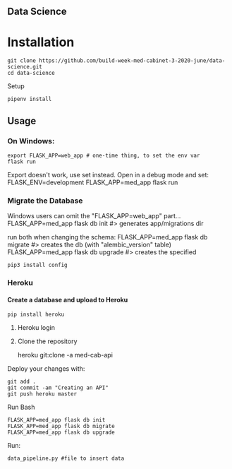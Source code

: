 ## Data Science

# Installation 

    git clone https://github.com/build-week-med-cabinet-3-2020-june/data-science.git
    cd data-science

Setup

    pipenv install

## Usage 

### On Windows:

    export FLASK_APP=web_app # one-time thing, to set the env var
    flask run
    
Export doesn't work, use set instead.
Open in a debug mode and set:
    FLASK_ENV=development
    FLASK_APP=med_app
    flask run 

### Migrate the Database

Windows users can omit the "FLASK_APP=web_app" part...
    FLASK_APP=med_app flask db init #> generates app/migrations dir

run both when changing the schema:
    FLASK_APP=med_app flask db migrate #> creates the db (with "alembic_version" table)
    FLASK_APP=med_app flask db upgrade #> creates the specified 

    pip3 install config

### Heroku
#### Create a database and upload to Heroku  

    pip install heroku 

1. Heroku login
2. Clone the repository

    heroku git:clone -a med-cab-api

Deploy your changes with:

    git add .
    git commit -am "Creating an API"
    git push heroku master

Run Bash

    FLASK_APP=med_app flask db init 
    FLASK_APP=med_app flask db migrate
    FLASK_APP=med_app flask db upgrade

Run:

    data_pipeline.py #file to insert data 
